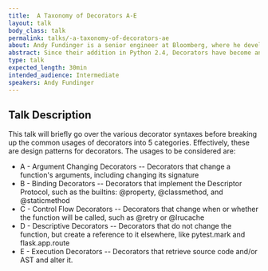 ```yaml
---
title:  A Taxonomy of Decorators A-E
layout: talk
body_class: talk
permalink: talks/-a-taxonomy-of-decorators-ae
about: Andy Fundinger is a senior engineer at Bloomberg, where he develops Python applications in the Data License group and supports Python developers throughout the firm through the company's Python Guild. Andy has spoken twice at PyGotham, as well as other conferences such as QCon, EuroPython, and SaltConf. In the past, Andy has worked on private equity and credit risk applications, web services, and virtual worlds. Andy holds a Masters of Engineering from Stevens Institute of Technology. In his spare time, Andy is a maker who works on Internet of Things (IoT) projects and teaches classes at MakerBar in Hoboken, NJ.
abstract: Since their addition in Python 2.4, Decorators have become an established part of the Python language and many of our development projects. This talk will look at the purpose, implementation, and pitfalls of five types of decorators, from the Argument changing decorator to the Execution decorator.
type: talk
expected_length: 30min
intended_audience: Intermediate
speakers: Andy Fundinger
---
```


## Talk Description

This talk will briefly go over the various decorator syntaxes before breaking up the common usages of decorators into 5 categories. Effectively, these are design patterns for decorators. The usages to be considered are:

* A - Argument Changing Decorators -- Decorators that change a function's arguments, including changing its signature
* B - Binding Decorators -- Decorators that implement the Descriptor Protocol, such as the builtins: @property, @classmethod, and @staticmethod
* C - Control Flow Decorators -- Decorators that change when or whether the function will be called, such as @retry or @lrucache
* D - Descriptive Decorators -- Decorators that do not change the function, but create a reference to it elsewhere, like pytest.mark and flask.app.route
* E - Execution Decorators -- Decorators that retrieve source code and/or AST and alter it.

